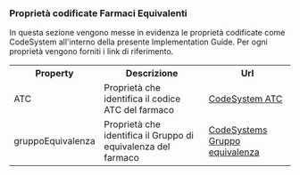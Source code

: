 ### Proprietà codificate Farmaci Equivalenti

In questa sezione vengono messe in evidenza le proprietà codificate come CodeSystem all'interno della presente Implementation Guide. Per ogni proprietà vengono forniti i link di riferimento.

<table id="dtBasicExample" class="table table-hover table-bordered table-sm" cellspacing="0" width="100%">
    <tr>
        <th>Property</th>
        <th>Descrizione</th>
        <th>Url</th>
    </tr>
    <tr>
        <td>ATC</td>
        <td>Proprietà che identifica il codice ATC del farmaco</td>
        <td><a href="./CodeSystem-aifa-atc.html">CodeSystem ATC</a></td>
    </tr>
    <tr>
        <td>gruppoEquivalenza</td>
        <td>Proprietà che identifica il Gruppo di equivalenza del farmaco</td>
        <td><a href="./">CodeSystems Gruppo equivalenza</a></td>
    </tr>
</table>
